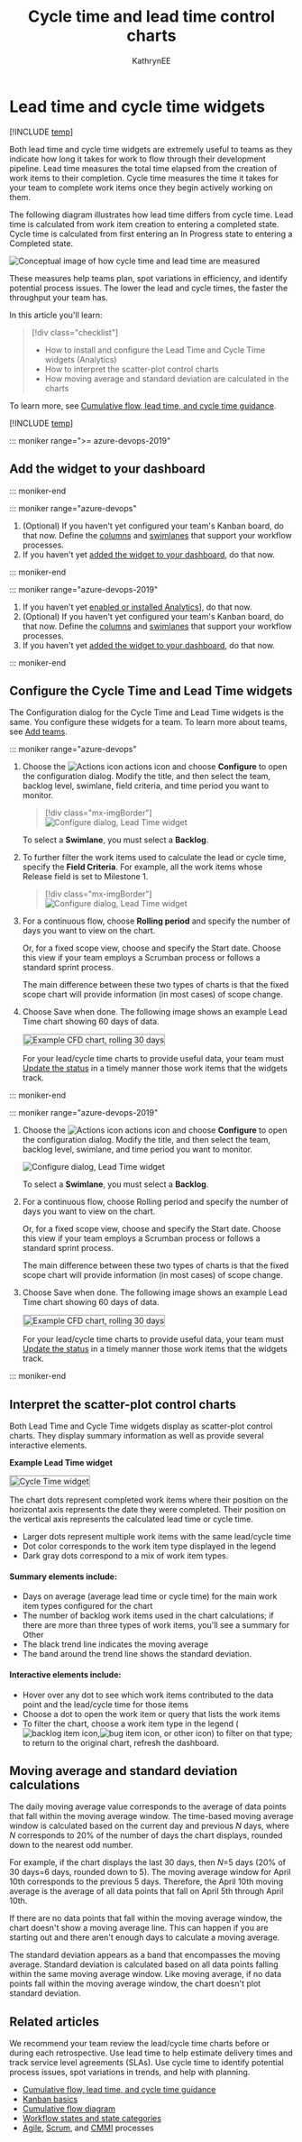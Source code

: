 ﻿---
title: Cycle time and lead time control charts
titleSuffix: Azure DevOps Services  
description: Configure and use the cycle time and lead time control charts/widgets to improve your team's ability to plan and improve processes  
ms.custom: dashboards
ms.prod: devops  
ms.technology: devops-analytics  
ms.assetid: C444622C-A2CA-4FCF-9E68-90D8D4896E6B  
ms.topic: tutorial
ms.author: kaelli
author: KathrynEE
monikerRange: '>= azure-devops-2019' 
ms.date: 08/30/2019
---

# Lead time and cycle time widgets

[!INCLUDE [temp](../includes/version-azure-devops.md)]

Both lead time and cycle time widgets are extremely useful to teams as they indicate how long it takes for work to flow through their development pipeline. Lead time measures the total time elapsed from the creation of work items to their completion. Cycle time measures the time it takes for your team to complete work items once they begin actively working on them.

The following diagram illustrates how lead time differs from cycle time. Lead time is calculated from work item creation to entering a completed state. Cycle time is calculated from first entering an In Progress state to entering a Completed state.

![Conceptual image of how cycle time and lead time are measured](media/cycle-lead-time-concept-intro.png)

These measures help teams plan, spot variations in efficiency, and identify potential process issues. The lower the lead and cycle times, the faster the throughput your team has.

In this article you'll learn:

> [!div class="checklist"]
>
> - How to install and configure the Lead Time and Cycle Time widgets (Analytics)
> - How to interpret the scatter-plot control charts
> - How moving average and standard deviation are calculated in the charts

To learn more, see [Cumulative flow, lead time, and cycle time guidance](cumulative-flow-cycle-lead-time-guidance.md).

[!INCLUDE [temp](../includes/analytics-widgets-prerequisites.md)]

::: moniker range=">= azure-devops-2019"

## Add the widget to your dashboard

::: moniker-end

::: moniker range="azure-devops"

1.  (Optional) If you haven't yet configured your team's Kanban board, do that now. Define the [columns](../../boards/boards/add-columns.md) and [swimlanes](../../boards/boards/expedite-work.md) that support your workflow processes.
2.  If you haven't yet [added the widget to your dashboard](../add-widget-to-dashboard.md), do that now.

::: moniker-end

::: moniker range="azure-devops-2019"

1.  If you haven't yet [enabled or installed Analytics](analytics-extension.md)], do that now.
2.  (Optional) If you haven't yet configured your team's Kanban board, do that now. Define the [columns](../../boards/boards/add-columns.md) and [swimlanes](../../boards/boards/expedite-work.md) that support your workflow processes.
3.  If you haven't yet [added the widget to your dashboard](../add-widget-to-dashboard.md), do that now.

::: moniker-end

<a id="configure-widget"></a>

## Configure the Cycle Time and Lead Time widgets

The Configuration dialog for the Cycle Time and Lead Time widgets is the same. You configure these widgets for a team. To learn more about teams, see [Add teams](../../organizations/settings/add-teams.md).

::: moniker range="azure-devops"

1.  Choose the ![Actions icon](../../media/icons/actions-icon.png) actions icon and choose **Configure** to open the configuration dialog. Modify the title, and then select the team, backlog level, swimlane, field criteria, and time period you want to monitor.

    > [!div class="mx-imgBorder"]  
    > ![Configure dialog, Lead Time widget](media/lead-cycle/cycle-lead-time-configure-dialog-s156.png)

    To select a **Swimlane**, you must select a **Backlog**.

1.  To further filter the work items used to calculate the lead or cycle time, specify the **Field Criteria**. For example, all the work items whose Release field is set to Milestone 1.

    > [!div class="mx-imgBorder"]  
    > ![Configure dialog, Lead Time widget](media/lead-cycle/field-criteria-release.png)

1.  For a continuous flow, choose **Rolling period** and specify the number of days you want to view on the chart.

    Or, for a fixed scope view, choose and specify the Start date. Choose this view if your team employs a Scrumban process or follows a standard sprint process.

    The main difference between these two types of charts is that the fixed scope chart will provide information (in most cases) of scope change.

1.  Choose Save when done. The following image shows an example Lead Time chart showing 60 days of data.

    <img src="media/cycle-lead-time-lt-sample-chart.png" alt="Example CFD chart, rolling 30 days" style="border: 2px solid #C3C3C3;" />

    For your lead/cycle time charts to provide useful data, your team must [Update the status](../../boards/boards/kanban-basics.md#track-work) in a timely manner those work items that the widgets track.

::: moniker-end

::: moniker range="azure-devops-2019"

1.  Choose the ![Actions icon](../../media/icons/actions-icon.png) actions icon and choose **Configure** to open the configuration dialog. Modify the title, and then select the team, backlog level, swimlane, and time period you want to monitor.

    ![Configure dialog, Lead Time widget](media/cycle-lead-time-configure-dialog.png)

    To select a **Swimlane**, you must select a **Backlog**.

1.  For a continuous flow, choose Rolling period and specify the number of days you want to view on the chart.

    Or, for a fixed scope view, choose and specify the Start date. Choose this view if your team employs a Scrumban process or follows a standard sprint process.

    The main difference between these two types of charts is that the fixed scope chart will provide information (in most cases) of scope change.

1.  Choose Save when done. The following image shows an example Lead Time chart showing 60 days of data.

    <img src="media/cycle-lead-time-lt-sample-chart.png" alt="Example CFD chart, rolling 30 days" style="border: 2px solid #C3C3C3;" />

    For your lead/cycle time charts to provide useful data, your team must [Update the status](../../boards/boards/kanban-basics.md#track-work) in a timely manner those work items that the widgets track.

::: moniker-end

## Interpret the scatter-plot control charts

Both Lead Time and Cycle Time widgets display as scatter-plot control charts. They display summary information as well as provide several interactive elements.

**Example Lead Time widget**

<img src="media/lead-time-control-chart.png" alt="Cycle Time widget" style="border: 2px solid #C3C3C3;" />

The chart dots represent completed work items where their position on the horizontal axis represents the date they were completed. Their position on the vertical axis represents the calculated lead time or cycle time.

- Larger dots represent multiple work items with the same lead/cycle time
- Dot color corresponds to the work item type displayed in the legend
- Dark gray dots correspond to a mix of work item types.

#### Summary elements include:

- Days on average (average lead time or cycle time) for the main work item types configured for the chart
- The number of backlog work items used in the chart calculations; if there are more than three types of work items, you'll see a summary for Other
- The black trend line indicates the moving average
- The band around the trend line shows the standard deviation.

#### Interactive elements include:

- Hover over any dot to see which work items contributed to the data point and the lead/cycle time for those items
- Choose a dot to open the work item or query that lists the work items
- To filter the chart, choose a work item type in the legend (![backlog item icon](../../media/icons/user-story-icon.png),![bug item icon](../../media/icons/bug-icon.png), or other icon) to filter on that type; to return to the original chart, refresh the dashboard.

## Moving average and standard deviation calculations

The daily moving average value corresponds to the average of data points that fall within the moving average window.
The time-based moving average window is calculated based on the current day and previous _N_ days, where _N_ corresponds to 20% of the number of days the chart displays, rounded down to the nearest odd number.

For example, if the chart displays the last 30 days, then _N_=5 days (20% of 30 days=6 days, rounded down to 5). The moving average window for April 10th corresponds to the previous 5 days. Therefore, the April 10th moving average is the average of all data points that fall on April 5th through April 10th.

If there are no data points that fall within the moving average window, the chart doesn't show a moving average line. This can happen if you are starting out and there aren't enough days to calculate a moving average.

The standard deviation appears as a band that encompasses the moving average. Standard deviation is calculated based on all data points falling within the same moving average window. Like moving average, if no data points fall within the moving average window, the chart doesn't plot standard deviation.

## Related articles

We recommend your team review the lead/cycle time charts before or during each retrospective. Use lead time to help estimate delivery times and track service level agreements (SLAs). Use cycle time to identify potential process issues, spot variations in trends, and help with planning.

- [Cumulative flow, lead time, and cycle time guidance](cumulative-flow-cycle-lead-time-guidance.md)
- [Kanban basics](../../boards/boards/kanban-basics.md)
- [Cumulative flow diagram](cumulative-flow.md)
- [Workflow states and state categories](../../boards/work-items/workflow-and-state-categories.md)
- [Agile](../../boards/work-items/guidance/agile-process.md), [Scrum](../../boards/work-items/guidance/scrum-process.md), and [CMMI](../../boards/work-items/guidance/cmmi-process.md) processes
